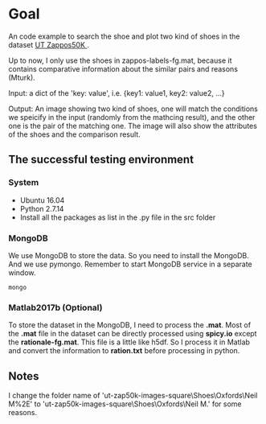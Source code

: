 # Goal
An code example to search the shoe and plot two kind of shoes in the dataset [UT Zappos50K
](http://vision.cs.utexas.edu/projects/finegrained/utzap50k/). 

Up to now, I only use the shoes in zappos-labels-fg.mat, because it contains comparative information about the similar pairs and reasons (Mturk).

Input: a dict of the 'key: value', i.e. {key1: value1, key2: value2, ...}

Output: An image showing two kind of shoes, one will match the conditions we speicify in the input (randomly from the mathcing result), and the other one is the pair of the matching one. The image will also show the attributes of the shoes and the comparison result. 

## The successful testing environment

### System

* Ubuntu 16.04
* Python 2.7.14
* Install all the packages as list in the .py file in the src folder

### MongoDB

We use MongoDB to store the data. So you need to install the MongoDB. And we use pymongo. 
Remember to start MongoDB service in a separate window.

	mongo

### Matlab2017b (Optional)

To store the dataset in the MongoDB, I need to process the **.mat**. Most of the **.mat** file in the dataset can be directly processed using **spicy.io** except the **rationale-fg.mat**. This file is a little like h5df. So I process it in Matlab and convert the information to **ration.txt** before processing in python. 

## Notes
I change the folder name of 'ut-zap50k-images-square\Shoes\Oxfords\Neil M%2E' to 'ut-zap50k-images-square\Shoes\Oxfords\Neil M.' for some reasons.

